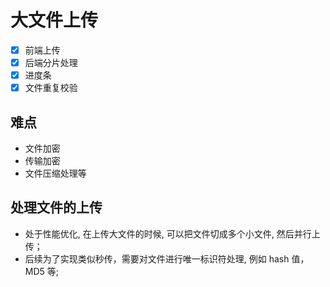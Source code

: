 # 大文件上传

- [x] 前端上传
- [x] 后端分片处理
- [x] 进度条
- [x] 文件重复校验

## 难点

- 文件加密
- 传输加密
- 文件压缩处理等

## 处理文件的上传

- 处于性能优化, 在上传大文件的时候, 可以把文件切成多个小文件, 然后并行上传；
- 后续为了实现类似秒传，需要对文件进行唯一标识符处理, 例如 hash 值，MD5 等;
